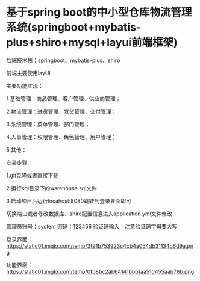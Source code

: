 # 基于spring boot的中小型仓库物流管理系统(springboot+mybatis-plus+shiro+mysql+layui前端框架)
后端技术栈：springboot、mybatis-plus、shiro

前端主要使用layUI

主要功能实现：

1.基础管理：商品管理、客户管理、供应商管理；

2.物流管理：进货管理、发货管理、交付管理；

3.系统管理：菜单管理、部门管理；

4.人事管理：权限管理、角色管理、用户管理；

5.其他：

安装步骤：

1.git克隆或者直接下载

2.运行sql目录下的warehouse.sql文件

3.启动项目后运行locahost:8080跳转到登录界面即可

切换端口或者修改数据库、shiro配置信息进入application.yml文件修改

管理员账号：system  密码：123456 验证码输入：注意验证码字母要大写

登录界面：https://static01.imgkr.com/temp/3f91b753923c4cb4a054db31134b6d9a.png

功能界面：https://static01.imgkr.com/temp/0fb8bc2ab64141bbb1aa51d455aab76b.png
